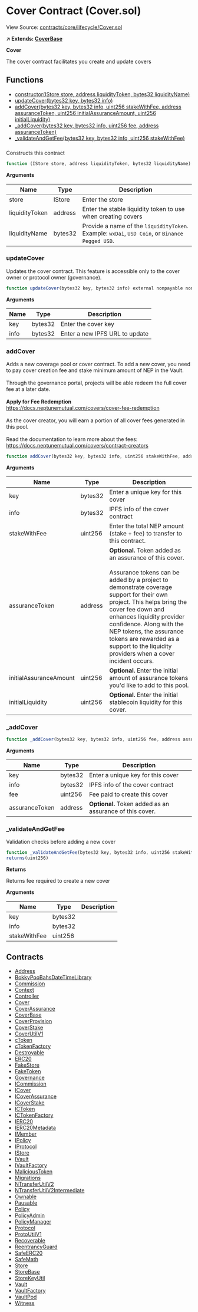 # Cover Contract (Cover.sol)

View Source: [contracts/core/lifecycle/Cover.sol](../contracts/core/lifecycle/Cover.sol)

**↗ Extends: [CoverBase](CoverBase.md)**

**Cover**

The cover contract facilitates you create and update covers

## Functions

- [constructor(IStore store, address liquidityToken, bytes32 liquidityName)](#)
- [updateCover(bytes32 key, bytes32 info)](#updatecover)
- [addCover(bytes32 key, bytes32 info, uint256 stakeWithFee, address assuranceToken, uint256 initialAssuranceAmount, uint256 initialLiquidity)](#addcover)
- [_addCover(bytes32 key, bytes32 info, uint256 fee, address assuranceToken)](#_addcover)
- [_validateAndGetFee(bytes32 key, bytes32 info, uint256 stakeWithFee)](#_validateandgetfee)

### 

Constructs this contract

```js
function (IStore store, address liquidityToken, bytes32 liquidityName) public nonpayable CoverBase 
```

**Arguments**

| Name        | Type           | Description  |
| ------------- |------------- | -----|
| store | IStore | Enter the store | 
| liquidityToken | address | Enter the stable liquidity token to use when creating covers | 
| liquidityName | bytes32 | Provide a name of the `liquidityToken`. Example: `wxDai`, `USD Coin`, or `Binance Pegged USD`. | 

### updateCover

Updates the cover contract.
 This feature is accessible only to the cover owner or protocol owner (governance).

```js
function updateCover(bytes32 key, bytes32 info) external nonpayable nonReentrant 
```

**Arguments**

| Name        | Type           | Description  |
| ------------- |------------- | -----|
| key | bytes32 | Enter the cover key | 
| info | bytes32 | Enter a new IPFS URL to update | 

### addCover

Adds a new coverage pool or cover contract.
 To add a new cover, you need to pay cover creation fee
 and stake minimum amount of NEP in the Vault. <br /> <br />
 Through the governance portal, projects will be able redeem
 the full cover fee at a later date. <br /> <br />
 **Apply for Fee Redemption** <br />
 https://docs.neptunemutual.com/covers/cover-fee-redemption <br /><br />
 As the cover creator, you will earn a portion of all cover fees
 generated in this pool. <br /> <br />
 Read the documentation to learn more about the fees: <br />
 https://docs.neptunemutual.com/covers/contract-creators

```js
function addCover(bytes32 key, bytes32 info, uint256 stakeWithFee, address assuranceToken, uint256 initialAssuranceAmount, uint256 initialLiquidity) external nonpayable nonReentrant 
```

**Arguments**

| Name        | Type           | Description  |
| ------------- |------------- | -----|
| key | bytes32 | Enter a unique key for this cover | 
| info | bytes32 | IPFS info of the cover contract | 
| stakeWithFee | uint256 | Enter the total NEP amount (stake + fee) to transfer to this contract. | 
| assuranceToken | address | **Optional.** Token added as an assurance of this cover. <br /><br />  Assurance tokens can be added by a project to demonstrate coverage support  for their own project. This helps bring the cover fee down and enhances  liquidity provider confidence. Along with the NEP tokens, the assurance tokens are rewarded  as a support to the liquidity providers when a cover incident occurs. | 
| initialAssuranceAmount | uint256 | **Optional.** Enter the initial amount of  assurance tokens you'd like to add to this pool. | 
| initialLiquidity | uint256 | **Optional.** Enter the initial stablecoin liquidity for this cover. | 

### _addCover

```js
function _addCover(bytes32 key, bytes32 info, uint256 fee, address assuranceToken) private nonpayable
```

**Arguments**

| Name        | Type           | Description  |
| ------------- |------------- | -----|
| key | bytes32 | Enter a unique key for this cover | 
| info | bytes32 | IPFS info of the cover contract | 
| fee | uint256 | Fee paid to create this cover | 
| assuranceToken | address | **Optional.** Token added as an assurance of this cover. | 

### _validateAndGetFee

Validation checks before adding a new cover

```js
function _validateAndGetFee(bytes32 key, bytes32 info, uint256 stakeWithFee) private view
returns(uint256)
```

**Returns**

Returns fee required to create a new cover

**Arguments**

| Name        | Type           | Description  |
| ------------- |------------- | -----|
| key | bytes32 |  | 
| info | bytes32 |  | 
| stakeWithFee | uint256 |  | 

## Contracts

* [Address](Address.md)
* [BokkyPooBahsDateTimeLibrary](BokkyPooBahsDateTimeLibrary.md)
* [Commission](Commission.md)
* [Context](Context.md)
* [Controller](Controller.md)
* [Cover](Cover.md)
* [CoverAssurance](CoverAssurance.md)
* [CoverBase](CoverBase.md)
* [CoverProvision](CoverProvision.md)
* [CoverStake](CoverStake.md)
* [CoverUtilV1](CoverUtilV1.md)
* [cToken](cToken.md)
* [cTokenFactory](cTokenFactory.md)
* [Destroyable](Destroyable.md)
* [ERC20](ERC20.md)
* [FakeStore](FakeStore.md)
* [FakeToken](FakeToken.md)
* [Governance](Governance.md)
* [ICommission](ICommission.md)
* [ICover](ICover.md)
* [ICoverAssurance](ICoverAssurance.md)
* [ICoverStake](ICoverStake.md)
* [ICToken](ICToken.md)
* [ICTokenFactory](ICTokenFactory.md)
* [IERC20](IERC20.md)
* [IERC20Metadata](IERC20Metadata.md)
* [IMember](IMember.md)
* [IPolicy](IPolicy.md)
* [IProtocol](IProtocol.md)
* [IStore](IStore.md)
* [IVault](IVault.md)
* [IVaultFactory](IVaultFactory.md)
* [MaliciousToken](MaliciousToken.md)
* [Migrations](Migrations.md)
* [NTransferUtilV2](NTransferUtilV2.md)
* [NTransferUtilV2Intermediate](NTransferUtilV2Intermediate.md)
* [Ownable](Ownable.md)
* [Pausable](Pausable.md)
* [Policy](Policy.md)
* [PolicyAdmin](PolicyAdmin.md)
* [PolicyManager](PolicyManager.md)
* [Protocol](Protocol.md)
* [ProtoUtilV1](ProtoUtilV1.md)
* [Recoverable](Recoverable.md)
* [ReentrancyGuard](ReentrancyGuard.md)
* [SafeERC20](SafeERC20.md)
* [SafeMath](SafeMath.md)
* [Store](Store.md)
* [StoreBase](StoreBase.md)
* [StoreKeyUtil](StoreKeyUtil.md)
* [Vault](Vault.md)
* [VaultFactory](VaultFactory.md)
* [VaultPod](VaultPod.md)
* [Witness](Witness.md)
